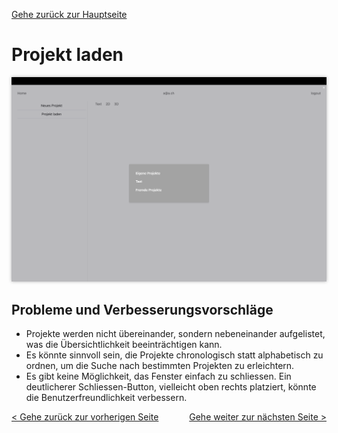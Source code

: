 [Gehe zurück zur Hauptseite](index.html)

# Projekt laden

<img src="screenshots/load_project.png" alt="Projekt-laden" style="max-width: 100%; box-shadow: 0 0 5px rgba(0, 0, 0, 0.3);">

## Probleme und Verbesserungsvorschläge

- Projekte werden nicht übereinander, sondern nebeneinander aufgelistet, was die Übersichtlichkeit beeinträchtigen kann.
- Es könnte sinnvoll sein, die Projekte chronologisch statt alphabetisch zu ordnen, um die Suche nach bestimmten Projekten zu erleichtern.
- Es gibt keine Möglichkeit, das Fenster einfach zu schliessen. Ein deutlicherer Schliessen-Button, vielleicht oben rechts platziert, könnte die Benutzerfreundlichkeit verbessern.

<div style="text-align: left; float: left;"><a href="create_project.html">< Gehe zurück zur vorherigen Seite</a></div>
<div style="text-align: right; float: right;"><a href="capture_session.html">Gehe weiter zur nächsten Seite ></a></div>
